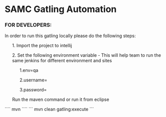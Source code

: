 # SAMC Gatling Automation

### FOR DEVELOPERS:

In order to run this gatling locally please do the following steps:

<ul>1. Import the project to intellij</ul>
<ul>2. Set the following environment variable - This will help team to run the same jenkins for different environment and sites

  <ul> 1.env=qa</ul>
  <ul> 2.username=</ul>
  <ul> 3.password=</ul>
</ul>
<ul> Run the maven command or run it from eclipse</ul>
```` mvn ````
``` mvn clean gatling:execute ```
